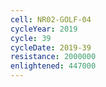 ```yaml
---
cell: NR02-GOLF-04
cycleYear: 2019
cycle: 39
cycleDate: 2019-39
resistance: 2000000
enlightened: 447000
---
```

